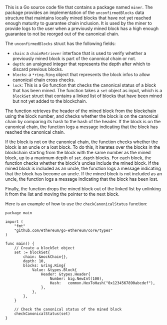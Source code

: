 This is a Go source code file that contains a package named `miner`. The package provides an implementation of the `unconfirmedBlocks` data structure that maintains locally mined blocks that have not yet reached enough maturity to guarantee chain inclusion. It is used by the miner to provide logs to the user when a previously mined block has a high enough guarantee to not be reorged out of the canonical chain.

The `unconfirmedBlocks` struct has the following fields:

- `chain`: a `chainRetriever` interface that is used to verify whether a previously mined block is part of the canonical chain or not.
- `depth`: an unsigned integer that represents the depth after which to discard previous blocks.
- `blocks`: a `*ring.Ring` object that represents the block infos to allow canonical chain cross checks.
- `lock`: This is a Go function that checks the canonical status of a block that has been mined. The function takes a `set` object as input, which is a `blockSet` struct that contains a linked list of blocks that have been mined but not yet added to the blockchain.

The function retrieves the header of the mined block from the blockchain using the block number, and checks whether the block is on the canonical chain by comparing its hash to the hash of the header. If the block is on the canonical chain, the function logs a message indicating that the block has reached the canonical chain.

If the block is not on the canonical chain, the function checks whether the block is an uncle or a lost block. To do this, it iterates over the blocks in the blockchain starting from the block with the same number as the mined block, up to a maximum depth of `set.depth` blocks. For each block, the function checks whether the block's uncles include the mined block. If the mined block is included as an uncle, the function logs a message indicating that the block has become an uncle. If the mined block is not included as an uncle, the function logs a message indicating that the block has been lost.

Finally, the function drops the mined block out of the linked list by unlinking it from the list and moving the pointer to the next block.

Here is an example of how to use the `checkCanonicalStatus` function:

```
package main

import (
	"fmt"
	"github.com/ethereum/go-ethereum/core/types"
)

func main() {
	// Create a blockSet object
	set := blockSet{
		chain: &mockChain{},
		depth: 10,
		blocks: &ring.Ring{
			Value: &types.Block{
				Header: &types.Header{
					Number: big.NewInt(100),
					Hash:   common.HexToHash("0x1234567890abcdef"),
				},
			},
		},
	}

	// Check the canonical status of the mined block
	checkCanonicalStatus(set)
}
```
